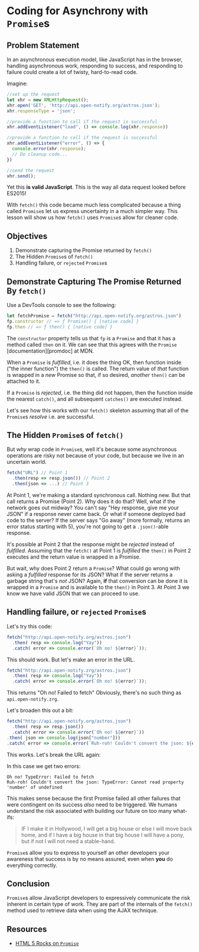# Coding for Asynchrony with `Promise`s

## Problem Statement

In an asynchronous execution model, like JavaScript has in the browser,
handling asynchronous work, responding to success, and responding to failure
could create a lot of twisty, hard-to-read code.

Imagine:

```js
//set up the request
let xhr = new XMLHttpRequest();
xhr.open('GET', 'http://api.open-notify.org/astros.json');
xhr.responseType = 'json';

//provide a function to call if the request is successful
xhr.addEventListener("load", () => console.log(xhr.response))

//provide a function to call if the request is successful
xhr.addEventListener("error", () => {
  console.error(xhr.response);
  // Do cleanup code...
})

//send the request
xhr.send();
```

Yet this **is valid JavaScript**. This is the way all data request looked
before ES2015!

With `fetch()` this code became much less complicated because a thing called
`Promise`s let us express uncertainty in a much simpler way. This lesson will
show us how `fetch()` uses `Promise`s allow for cleaner code.

## Objectives

1. Demonstrate capturing the Promise returned by `fetch()`
2. The Hidden `Promise`s of `fetch()`
3. Handling failure, or `rejected` `Promise`s

## Demonstrate Capturing The Promise Returned By `fetch()`

Use a DevTools console to see the following:

```js
let fetchPromise = fetch("http://api.open-notify.org/astros.json")
fp.constructor // => ƒ Promise() { [native code] }
fp.then // => ƒ then() { [native code] }
```

The `constructor` property tells us that `fp` is a `Promise` and that it has a
method called `then` on it. We can see that this agrees with the `Promise`
[documentation][promdoc] at MDN.

When a `Promise` is _fulfilled_, i.e. it does the thing OK, then function
inside ("the inner function") the `then()` is called. The return value of
_that_ function is wrapped in a _new_ Promise so that, if so desired,
_another_ `then()` can be attached to it.

If a `Promise` is _rejected_, i.e. the thing did not happen, then the function
inside the nearest `catch()`, and all subsequent `catches()` are executed
instead.

Let's see how this works with our `fetch()` skeleton assuming that all of the
`Promise`s _resolve_ i.e. are successful.

## The Hidden `Promise`s of `fetch()`

But _why_ wrap code in `Promise`s, well it's because some asynchronous
operations are risky not because of your code, but because we live in an
uncertain world.

```js
fetch("URL") // Point 1
  .then(resp => resp.json()) // Point 2
  .then(json => ...) // Point 3
```

At Point 1, we're making a standard synchronous call. Nothing new. But that
call returns a Promise (Point 2). Why does it do that? Well, what if the
network goes out midway? You can't say "Hey response, give me your JSON" if a
response never came back. Or what if someone deployed bad code to the server?
If the server says "Go away" (more formally, returns an error status starting
with 5), you're not going to get a `.json()`-able response.

It's possible at Point 2 that the response might be _rejected_ instead of
_fulfilled_. Assuming that the `fetch()` at Point 1 is _fulfilled_ the `then()`
in Point 2 executes and the return value is wrapped in a Promise.

But wait, why does Point 2 return a `Promise`? What could go wrong with asking a
_fulfilled_ response for its JSON? What if the server returns a garbage string
that's _not_ JSON? Again, **if** that conversion can be done it is wrapped in a
`Promise` and is available to the `then()` in Point 3. At Point 3 we know we
have valid JSON that we can proceed to use.

## Handling failure, or `rejected` `Promise`s

Let's try this code:

```js
fetch("http://api.open-notify.org/astros.json")
  .then( resp => console.log("Yay"))
  .catch( error => console.error(`Oh no! ${error}`));
```

This should work. But let's make an error in the URL.

```js
fetch("http://api.open-notify.zrg/astros.json")
  .then( resp => console.log("Yay"))
  .catch( error => console.error(`Oh no! ${error}`));
```

This returns "Oh no! Failed to fetch" Obviously, there's no such thing as
`api.open-notify.zrg`.

Let's broaden this out a bit:

```js
fetch("http://api.open-notify.org/astros.json")
  .then( resp => resp.json())
  .catch( error => console.error(`Oh no! ${error}`))
.then( json => console.log(json["number"]))
.catch( error => console.error(`Ruh-roh! Couldn't convert the json: ${error}`))
```

This works. Let's break the URL again:

In this case we get two errors:

```text
Oh no! TypeError: Failed to fetch
Ruh-roh! Couldn't convert the json: TypeError: Cannot read property 'number' of undefined
```

This makes sense because the first Promise failed all other failures that were
contingent on its success _also_ need to be triggered. We humans understand the
risk associated with building our future on too many what-ifs:

> IF I make it in Hollywood, I will get a big house or else I will move back
> home, and if I have a big house in that big house I will have a pony, but if
> not I will not need a stable-hand.

`Promise`s allow you to express to yourself an other developers your awareness
that success is by no means assured, even when **you** do everything correctly.

## Conclusion

`Promise`s allow JavaScript developers to expressively communicate the risk
inherent in certain type of work. They are part of the internals of the
`fetch()` method used to retrieve data when using the AJAX technique.

## Resources

* [HTML 5 Rocks on `Promise`][h5r]


[h5r]: http://www.html5rocks.com/en/tutorials/es6/promises/
